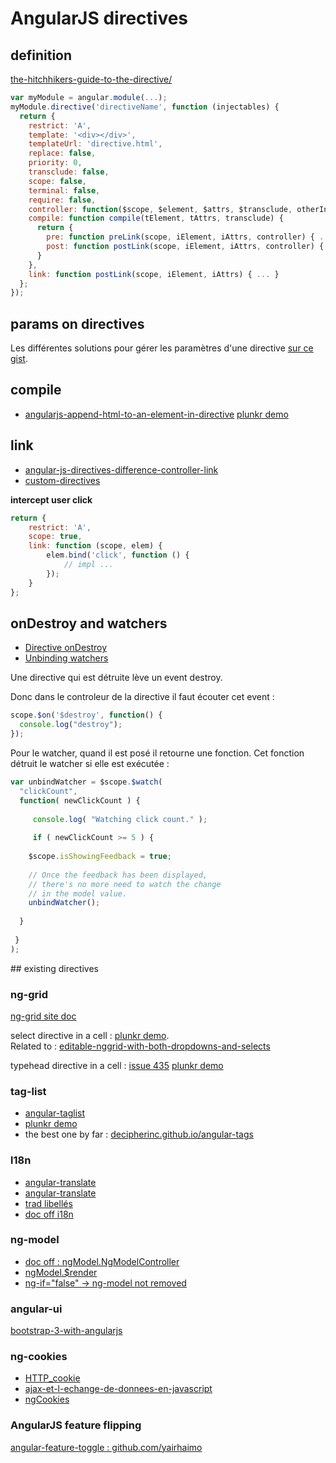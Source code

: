 # AngularJS directives

## definition

[the-hitchhikers-guide-to-the-directive/](http://amitgharat.wordpress.com/2013/06/08/the-hitchhikers-guide-to-the-directive/)

```javascript
var myModule = angular.module(...); 
myModule.directive('directiveName', function (injectables) {
  return {
    restrict: 'A',
    template: '<div></div>',
    templateUrl: 'directive.html',
    replace: false,
    priority: 0,
    transclude: false,
    scope: false,
    terminal: false,
    require: false,
    controller: function($scope, $element, $attrs, $transclude, otherInjectables) { ... },
    compile: function compile(tElement, tAttrs, transclude) {
      return {
        pre: function preLink(scope, iElement, iAttrs, controller) { ... },
        post: function postLink(scope, iElement, iAttrs, controller) { ... }
      }
    },
    link: function postLink(scope, iElement, iAttrs) { ... }
  };
});
```

## params on directives

Les différentes solutions pour gérer les paramètres d'une directive [sur ce gist](https://gist.github.com/CMCDragonkai/6282750).

## compile

- [angularjs-append-html-to-an-element-in-directive](http://stackoverflow.com/questions/21452706/angularjs-append-html-to-an-element-in-directive-and-make-a-local-function-to) [plunkr demo](http://plnkr.co/edit/IlTIWrvG5lA0B4JwEPoS?p=info)

## link

- [angular-js-directives-difference-controller-link](http://jasonmore.net/angular-js-directives-difference-controller-link/)
- [custom-directives](http://tutorials.jenkov.com/angularjs/custom-directives.html)

**intercept user click**

```javascript
return {
    restrict: 'A',
    scope: true,
    link: function (scope, elem) {
        elem.bind('click', function () {
            // impl ...
        });
    }
};
```

## onDestroy and watchers

- [Directive onDestroy](http://stackoverflow.com/questions/17203005/angularjs-directive-destroy)
- [Unbinding watchers](http://www.bennadel.com/blog/2480-unbinding-watch-listeners-in-angularjs.htm)

Une directive qui est détruite lève un event destroy.

Donc dans le controleur de la directive il faut écouter cet event :
```javascript
scope.$on('$destroy', function() {
  console.log("destroy");
});
```

Pour le watcher, quand il est posé il retourne une fonction. Cet fonction détruit le watcher si elle est exécutée :
```javascript
var unbindWatcher = $scope.$watch(
  "clickCount",
  function( newClickCount ) {
 
     console.log( "Watching click count." );
 
     if ( newClickCount >= 5 ) {
 
    $scope.isShowingFeedback = true;
 
    // Once the feedback has been displayed,
    // there's no more need to watch the change
    // in the model value.
    unbindWatcher();
 
  }
 
 }
);

```

## existing directives

### ng-grid

[ng-grid site doc](http://ui-grid.info/)

select directive in a cell :
[plunkr demo](http://plnkr.co/edit/VABAEu?p=preview).  
Related to : [editable-nggrid-with-both-dropdowns-and-selects](http://technpol.wordpress.com/2013/12/06/editable-nggrid-with-both-dropdowns-and-selects/)

typehead directive in a cell : [issue 435](https://github.com/angular-ui/ng-grid/issues/435)
[plunkr demo](http://plnkr.co/edit/cum0CBuoJUvGIBu85aBS?p=preview)

### tag-list

- [angular-taglist](https://github.com/chrispittman/angular-taglist)
- [plunkr demo](http://plnkr.co/edit/0vzZsn70SGQkIKKZoVEP?p=preview)
- the best one by far : [decipherinc.github.io/angular-tags](http://decipherinc.github.io/angular-tags/)

### l18n

- [angular-translate](http://pascalprecht.github.io/angular-translate/)
- [angular-translate](http://www.ng-newsletter.com/posts/angular-translate.html)
- [trad libellés](http://www.frangular.com/2012/12/traduction-des-libelles-dans-les-vues-angularjs.html)
- [doc off i18n](http://docs.angularjs.org/guide/i18n)

### ng-model

- [doc off : ngModel.NgModelController](https://docs.angularjs.org/api/ng/type/ngModel.NgModelController)
- [ngModel.$render](http://stackoverflow.com/questions/21083543/when-ngmodels-render-is-called-in-angularjs)
- [ng-if="false" -> ng-model not removed](http://stackoverflow.com/questions/24042811/angularjs-ng-if-hiddenremoved-ng-model-variable-not-removed-from-scope)

### angular-ui

[bootstrap-3-with-angularjs](http://stackoverflow.com/questions/16327846/bootstrap-3-with-angularjs)

### ng-cookies

- [HTTP_cookie](http://en.wikipedia.org/wiki/HTTP_cookie#Setting_a_cookie)
- [ajax-et-l-echange-de-donnees-en-javascript](http://fr.openclassrooms.com/informatique/cours/ajax-et-l-echange-de-donnees-en-javascript/les-cookies-1)
- [ngCookies](https://docs.angularjs.org/api/ngCookies)

### AngularJS feature flipping

[angular-feature-toggle : github.com/yairhaimo](https://github.com/yairhaimo/angular-feature-toggle)
